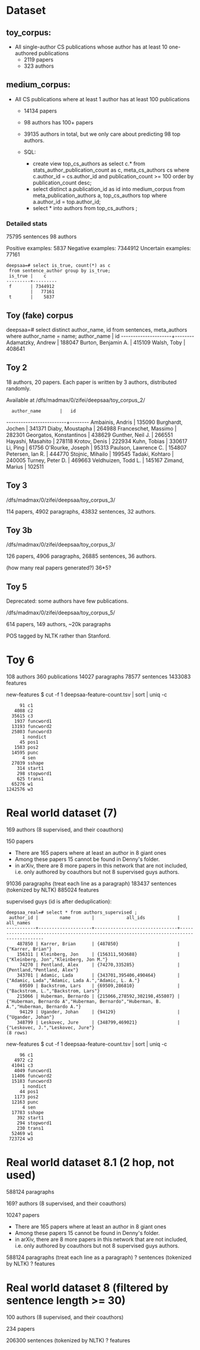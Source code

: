 Dataset
====

## toy_corpus:

- All single-author CS publications whose author has at least 10 one-authored publications
  - 2119 papers
  - 323 authors

## medium_corpus:

- All CS publications where at least 1 author has at least 100 publications
  - 14134 papers
  - 98 authors has 100+ papers
  - 39135 authors in total, but we only care about predicting 98 top authors.

  - SQL:
    - create view top_cs_authors as select c.* from stats_author_publication_count as c, meta_cs_authors cs where c.author_id = cs.author_id and publication_count >= 100 order by publication_count desc;
    - select distinct a.publication_id as id into medium_corpus from meta_publication_authors a, top_cs_authors top where a.author_id = top.author_id;
    - select * into authors from top_cs_authors ;

### Detailed stats

75795 sentences
98 authors

Positive examples: 5837
Negative examples: 7344912
Uncertain examples: 77161

    deepsaa=# select is_true, count(*) as c 
     from sentence_author group by is_true;
     is_true |    c
    ---------+---------
     f       | 7344912
             |   77161
     t       |    5837

<!-- 

- All CS papers where all authors has at least 5 papers
  - select count(distinct publication_id) from meta_publication_authors pa, meta_cs_publications cs where pa.publication_id = cs.id and author_id in (select author_id from public.stats_author_publication_count where publication_count < 5); 
Needs recursion
-->


## Toy (fake) corpus

deepsaa=# select distinct author_name, id from sentences, meta_authors where author_name = name;
     author_name     |   id
---------------------+--------
 Adamatzky, Andrew   | 188047
 Burton, Benjamin A. | 415109
 Walsh, Toby         | 408641


 ## Toy 2

 18 authors, 20 papers. Each paper is written by 3 authors, distributed randomly.

Available at /dfs/madmax/0/zifei/deepsaa/toy_corpus_2/

      author_name       |   id
-------------------------+--------
Ambainis, Andris        | 135090
Burghardt, Jochen       | 341371
Diaby, Moustapha        | 264988
Franceschet, Massimo    | 282301
Georgatos, Konstantinos | 438629
Gunther, Neil J.        | 266551
Hayashi, Masahito       | 278118
Krotov, Denis           | 222934
Kuhn, Tobias            | 330617
Li, Ping                |  61756
O'Rourke, Joseph        |  95313
Paulson, Lawrence C.    | 154807
Petersen, Ian R.        | 444770
Stojnic, Mihailo        | 199545
Tadaki, Kohtaro         | 240005
Turney, Peter D.        | 469663
Veldhuizen, Todd L.     | 145167
Zimand, Marius          | 102511


## Toy 3


/dfs/madmax/0/zifei/deepsaa/toy_corpus_3/

114 papers, 
4902 paragraphs,
43832 sentences,
32 authors.

## Toy 3b

/dfs/madmax/0/zifei/deepsaa/toy_corpus_3/

126 papers, 
4906 paragraphs,
26885 sentences,
36 authors.

(how many real papers generated?) 36*5?

## Toy 5

Deprecated: some authors have few publications.

/dfs/madmax/0/zifei/deepsaa/toy_corpus_5/

614 papers,
149 authors,
~20k paragraphs

POS tagged by NLTK rather than Stanford.

# Toy 6

108 authors
360 publications
14027 paragraphs
78577 sentences
1433083 features


new-features $ cut -f 1 deepsaa-feature-count.tsv | sort | uniq -c

         91 c1
       4088 c2
      35615 c3
       1937 funcword1
      13193 funcword2
      25803 funcword3
          1 nondict
         45 pos1
       1583 pos2
      14595 punc
          4 sen
      27039 sshape
        314 start1
        298 stopword1
        625 trans1
      65276 w1
    1242576 w3


# Real world dataset (7)

169 authors (8 supervised, and their coauthors)

150 papers
  - There are 165 papers where at least an author in 8 giant ones
  - Among these papers 15 cannot be found in Denny's folder.
  - in arXiv, there are 8 more papers in this network that are not included, i.e. only authored by coauthors but not 8 supervised guys authors.


91036 paragraphs (treat each line as a paragraph)
183437 sentences (tokenized by NLTK)
885024 features

supervised guys (id is after deduplication):

    deepsaa_real=# select * from authors_supervised ;
     author_id |        name        |            all_ids            |                                        all_names
    -----------+--------------------+-------------------------------+-----------------------------------------------------------------------------------------
        487850 | Karrer, Brian      | {487850}                      | {"Karrer, Brian"}
        156311 | Kleinberg, Jon     | {156311,503688}               | {"Kleinberg, Jon","Kleinberg, Jon M."}
         74270 | Pentland, Alex     | {74270,335285}                | {Pentland,"Pentland, Alex"}
        343701 | Adamic, Lada       | {343701,395406,490464}        | {"Adamic, Lada","Adamic, Lada A.","Adamic, L. A."}
         69509 | Backstrom, Lars    | {69509,286810}                | {"Backstrom, L.","Backstrom, Lars"}
        215066 | Huberman, Bernardo | {215066,278592,302198,455807} | {"Huberman, Bernardo A","Huberman, Bernardo","Huberman, B. A.","Huberman, Bernardo A."}
         94129 | Ugander, Johan     | {94129}                       | {"Ugander, Johan"}
        348799 | Leskovec, Jure     | {348799,469021}               | {"Leskovec, J.","Leskovec, Jure"}
    (8 rows)


new-features $ cut -f 1 deepsaa-feature-count.tsv | sort | uniq -c

         96 c1
       4972 c2
      41041 c3
       4049 funcword1
      11406 funcword2
      15183 funcword3
          1 nondict
         44 pos1
       1173 pos2
      12163 punc
          4 sen
      17783 sshape
        392 start1
        294 stopword1
        230 trans1
      52469 w1
     723724 w3


# Real world dataset 8.1 (2 hop, not used)

588124 paragraphs

169? authors (8 supervised, and their coauthors)

1024? papers
  - There are 165 papers where at least an author in 8 giant ones
  - Among these papers 15 cannot be found in Denny's folder.
  - in arXiv, there are 8 more papers in this network that are not included, i.e. only authored by coauthors but not 8 supervised guys authors.


588124 paragraphs (treat each line as a paragraph)
? sentences (tokenized by NLTK)
? features

# Real world dataset 8 (filtered by sentence length >= 30)

100 authors (8 supervised, and their coauthors)

234 papers

206300 sentences (tokenized by NLTK)
? features
